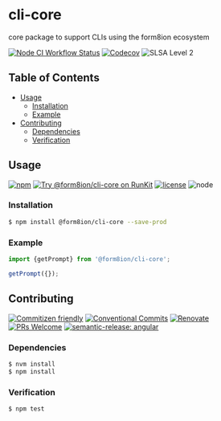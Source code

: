 # cli-core

core package to support CLIs using the form8ion ecosystem

<!--status-badges start -->

[![Node CI Workflow Status][github-actions-ci-badge]][github-actions-ci-link]
[![Codecov][coverage-badge]][coverage-link]
![SLSA Level 2][slsa-badge]

<!--status-badges end -->

## Table of Contents

* [Usage](#usage)
  * [Installation](#installation)
  * [Example](#example)
* [Contributing](#contributing)
  * [Dependencies](#dependencies)
  * [Verification](#verification)

## Usage

<!--consumer-badges start -->

[![npm][npm-badge]][npm-link]
[![Try @form8ion/cli-core on RunKit][runkit-badge]][runkit-link]
[![license][license-badge]][license-link]
![node][node-badge]

<!--consumer-badges end -->

### Installation

```sh
$ npm install @form8ion/cli-core --save-prod
```

### Example

```javascript
import {getPrompt} from '@form8ion/cli-core';

getPrompt({});
```

## Contributing

<!--contribution-badges start -->

[![Commitizen friendly][commitizen-badge]][commitizen-link]
[![Conventional Commits][commit-convention-badge]][commit-convention-link]
[![Renovate][renovate-badge]][renovate-link]
[![PRs Welcome][PRs-badge]][PRs-link]
[![semantic-release: angular][semantic-release-badge]][semantic-release-link]

<!--contribution-badges end -->

### Dependencies

```sh
$ nvm install
$ npm install
```

### Verification

```sh
$ npm test
```

[github-actions-ci-link]: https://github.com/form8ion/cli-core/actions?query=workflow%3A%22Node.js+CI%22+branch%3Amaster

[github-actions-ci-badge]: https://img.shields.io/github/actions/workflow/status/form8ion/cli-core/node-ci.yml.svg?branch=master&logo=github

[coverage-link]: https://codecov.io/github/form8ion/cli-core

[coverage-badge]: https://img.shields.io/codecov/c/github/form8ion/cli-core?logo=codecov

[slsa-badge]: https://slsa.dev/images/gh-badge-level2.svg

[commitizen-link]: http://commitizen.github.io/cz-cli/

[commitizen-badge]: https://img.shields.io/badge/commitizen-friendly-brightgreen.svg

[commit-convention-link]: https://conventionalcommits.org

[commit-convention-badge]: https://img.shields.io/badge/Conventional%20Commits-1.0.0-yellow.svg

[renovate-link]: https://renovatebot.com

[renovate-badge]: https://img.shields.io/badge/renovate-enabled-brightgreen.svg?logo=renovatebot

[PRs-link]: https://makeapullrequest.com

[PRs-badge]: https://img.shields.io/badge/PRs-welcome-brightgreen.svg

[semantic-release-link]: https://github.com/semantic-release/semantic-release

[semantic-release-badge]: https://img.shields.io/badge/semantic--release-angular-e10079?logo=semantic-release

[npm-link]: https://www.npmjs.com/package/@form8ion/cli-core

[npm-badge]: https://img.shields.io/npm/v/@form8ion/cli-core?logo=npm

[runkit-link]: https://npm.runkit.com/@form8ion/cli-core

[runkit-badge]: https://badge.runkitcdn.com/@form8ion/cli-core.svg

[license-link]: LICENSE

[license-badge]: https://img.shields.io/github/license/form8ion/cli-core.svg?logo=opensourceinitiative

[node-badge]: https://img.shields.io/node/v/@form8ion/cli-core?logo=node.js
